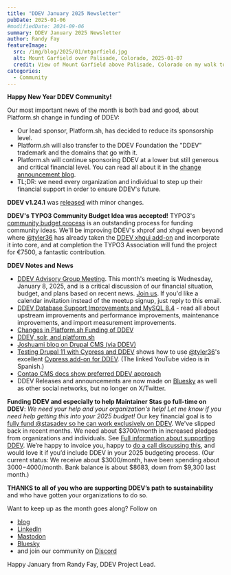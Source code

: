 ```yaml
---
title: "DDEV January 2025 Newsletter"
pubDate: 2025-01-06
#modifiedDate: 2024-09-06
summary: DDEV January 2025 Newsletter
author: Randy Fay
featureImage:
  src: /img/blog/2025/01/mtgarfield.jpg
  alt: Mount Garfield over Palisade, Colorado, 2025-01-07
  credit: View of Mount Garfield above Palisade, Colorado on my walk to work today, January 6, 2025
categories:
  - Community
---
```


**Happy New Year DDEV Community!**

Our most important news of the month is both bad and good, about Platform.sh change in funding of DDEV:

- Our lead sponsor, Platform.sh, has decided to reduce its sponsorship level.
- Platform.sh will also transfer to the DDEV Foundation the "DDEV" trademark and the domains that go with it.
- Platform.sh will continue sponsoring DDEV at a lower but still generous and critical financial level. You can read all about it in the [change announcement blog](platform-sh-ddev-funding-changes.md).
- TL;DR: we need every organization and individual to step up their financial support in order to ensure DDEV's future.

**DDEV v1.24.1** was [released](https://github.com/ddev/ddev/releases/tag/v1.24.1) with minor changes.

**DDEV's TYPO3 Community Budget Idea was accepted!** TYPO3's [community budget process](https://typo3.org/article/budget-2025-ideas-for-quarter-1-2025-published-vote-now) is an outstanding process for funding community ideas. We'll be improving DDEV's xhprof and xhgui even beyond where [@tyler36](https://github.com/tyler36) has already taken the [DDEV xhgui add-on](https://github.com/ddev/ddev-xhgui) and incorporate it into core, and at completion the TYPO3 Association will fund the project for €7500, a fantastic contribution.

**DDEV Notes and News**

- [DDEV Advisory Group Meeting](https://github.com/orgs/ddev/discussions/6853). This month's meeting is Wednesday, January 8, 2025, and is a critical discussion of our financial situation, budget, and plans based on recent news. [Join us](https://www.meetup.com/ddev-events/events/303197445). If you'd like a calendar invitation instead of the meetup signup, just reply to this email.
- [DDEV Database Support Improvements and MySQL 8.4](database-improvements.md) - read all about upstream improvements and performance improvements, maintenance improvements, and import measurement improvements.
- [Changes in Platform.sh Funding of DDEV](platform-sh-ddev-funding-changes.md)
- [DDEV, solr, and platform.sh](https://www.computerminds.co.uk/articles/ddev-solr-and-platformsh)
- [Joshuami blog on Drupal CMS (via DDEV)](https://joshuami.com/blog/2024-12/blog-drupal-cms-starshot-kinda-now/)
- [Testing Drupal 11 with Cypress and DDEV](https://www.thedroptimes.com/44845/how-test-drupal-11-using-cypress-and-ddev-drupaladicto-explains) shows how to use [@tyler36](https://github.com/tyler36)'s excellent [Cypress add-on for DDEV](https://github.com/tyler36/ddev-cypress). (The linked YouTube video is in Spanish.)
- [Contao CMS docs show preferred DDEV approach](https://docs.contao.org/manual/en/guides/local-installation/ddev/)
- DDEV Releases and announcements are now made on [Bluesky](https://bsky.app/profile/ddev.bsky.social) as well as other social networks, but no longer on X/Twitter.

**Funding DDEV and especially to help Maintainer Stas go full-time on DDEV**: _We need your help and your organization's help! Let me know if you need help getting this into your 2025 budget!_ Our key financial goal is to [fully fund @stasadev so he can work exclusively on DDEV](lets-fund-stas-maintainer.md). We've slipped back in recent months. We need about $3700/month in increased pledges from organizations and individuals. See [Full information about supporting DDEV](https://github.com/sponsors/ddev). We’re happy to invoice you, happy to [do a call discussing this](https://cal.com/randyfay/30min), and would love it if you’d include DDEV in your 2025 budgeting process. (Our current status: We receive about $3000/month, have been spending about $3000-$4000/month. Bank balance is about $8683, down from $9,300 last month.)

**THANKS to all of you who are supporting DDEV’s path to sustainability** and who have gotten your organizations to do so.

Want to keep up as the month goes along? Follow on

- [blog](https://ddev.com/blog/)
- [LinkedIn](https://www.linkedin.com/company/ddev-foundation)
- [Mastodon](https://fosstodon.org/@ddev)
- [Bluesky](https://bsky.app/profile/ddev.bsky.social)
- and join our community on [Discord](/s/discord)

Happy January from Randy Fay, DDEV Project Lead.
